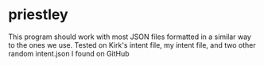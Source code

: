 # priestley
This program should work with most JSON files formatted in a similar way to the ones we use. Tested on Kirk's intent file, my intent file, and two other random intent.json I found on GitHub
